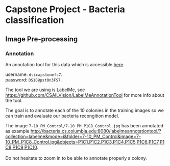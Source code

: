 # Capstone Project - Bacteria classification

## Image Pre-processing

### Annotation
An annotation tool for this data which is accessible [here](http://bacteria.cs.columbia.edu:8080/labelmeannotationtool/?collection=labelme&mode=c&folder=7-9_AM_Serial&image=7-9_AM_P1C1_Serial.jpg&objects=P1C1,P1C2,P1C3,P1C4,P1C5,P1C6,P1C7,P1C8,P1C9,P1C10). <br>

username: `dsicapstonefs7`.
<br>
password: `DS1C@pst0n3FS7`.
<br> 

The tool we are using is LabelMe, see https://github.com/CSAILVision/LabelMeAnnotationTool for more info about the tool. <br>

The goal is to annotate each of the 10 colonies in the training images so we can train and evaluate our bacteria recongition model. <br>

The image `7-10_PM_Control/7-10_PM_P1C8_Control.jpg` has been annotated as example http://bacteria.cs.columbia.edu:8080/labelmeannotationtool/?collection=labelme&mode=i&folder=7-10_PM_Control&image=7-10_PM_P1C8_Control.jpg&objects=P1C1,P1C2,P1C3,P1C4,P1C5,P1C6,P1C7,P1C8,P1C9,P1C10. <br><br>
Do not hesitate to zoom in to be able to annotate properly a colony.


